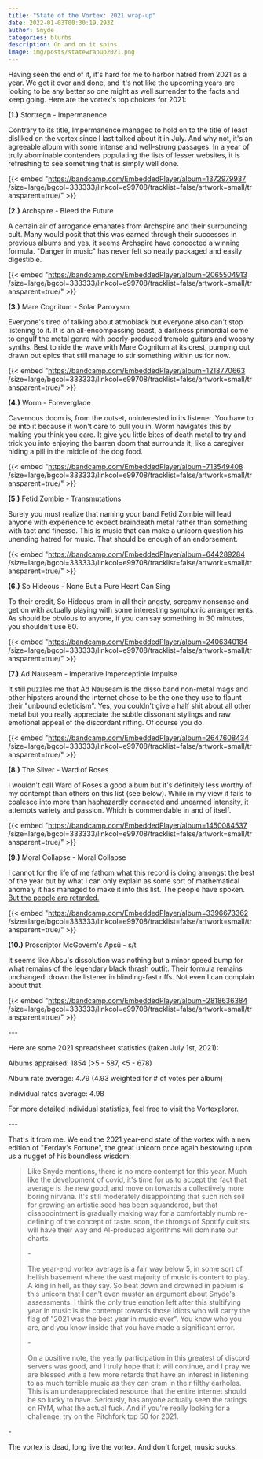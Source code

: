 ```yaml
---
title: "State of the Vortex: 2021 wrap-up"
date: 2022-01-03T00:30:19.293Z
author: Snyde
categories: blurbs
description: On and on it spins.
image: img/posts/statewrapup2021.png
---
```

Having seen the end of it, it's hard for me to harbor hatred from 2021 as a year. We got it over and done, and it's not like the upcoming years are looking to be any better so one might as well surrender to the facts and keep going. Here are the vortex's top choices for 2021:

**(1.)** Stortregn - Impermanence

Contrary to its title, Impermanence managed to hold on to the title of least disliked on the vortex since I last talked about it in July. And why not, it's an agreeable album with some intense and well-strung passages. In a year of truly abominable contenders populating the lists of lesser websites, it is refreshing to see something that is simply well done.

{{< embed "https://bandcamp.com/EmbeddedPlayer/album=1372979937 /size=large/bgcol=333333/linkcol=e99708/tracklist=false/artwork=small/transparent=true/" >}}

**(2.)** Archspire - Bleed the Future

A certain air of arrogance emanates from Archspire and their surrounding cult. Many would posit that this was earned through their successes in previous albums and yes, it seems Archspire have concocted a winning formula. "Danger in music" has never felt so neatly packaged and easily digestible.

{{< embed "https://bandcamp.com/EmbeddedPlayer/album=2065504913 /size=large/bgcol=333333/linkcol=e99708/tracklist=false/artwork=small/transparent=true/" >}}

**(3.)** Mare Cognitum - Solar Paroxysm

Everyone's tired of talking about atmoblack but everyone also can't stop listening to it. It is an all-encompassing beast, a darkness primordial come to engulf the metal genre with poorly-produced tremolo guitars and wooshy synths. Best to ride the wave with Mare Cognitum at its crest, pumping out drawn out epics that still manage to stir something within us for now.

{{< embed "https://bandcamp.com/EmbeddedPlayer/album=1218770663 /size=large/bgcol=333333/linkcol=e99708/tracklist=false/artwork=small/transparent=true/" >}}

**(4.)** Worm - Foreverglade

Cavernous doom is, from the outset, uninterested in its listener. You have to be into it because it won't care to pull you in. Worm navigates this by making you think you care. It give you little bites of death metal to try and trick you into enjoying the barren doom that surrounds it, like a caregiver hiding a pill in the middle of the dog food.

{{< embed "https://bandcamp.com/EmbeddedPlayer/album=713549408 /size=large/bgcol=333333/linkcol=e99708/tracklist=false/artwork=small/transparent=true/" >}}

**(5.)** Fetid Zombie - Transmutations

Surely you must realize that naming your band Fetid Zombie will lead anyone with experience to expect braindeath metal rather than something with tact and finesse. This is music that can make a unicorn question his unending hatred for music. That should be enough of an endorsement.

{{< embed "https://bandcamp.com/EmbeddedPlayer/album=644289284 /size=large/bgcol=333333/linkcol=e99708/tracklist=false/artwork=small/transparent=true/" >}}

**(6.)** So Hideous - None But a Pure Heart Can Sing

To their credit, So Hideous cram in all their angsty, screamy nonsense and get on with actually playing with some interesting symphonic arrangements. As should be obvious to anyone, if you can say something in 30 minutes, you shouldn't use 60. 

{{< embed "https://bandcamp.com/EmbeddedPlayer/album=2406340184 /size=large/bgcol=333333/linkcol=e99708/tracklist=false/artwork=small/transparent=true/" >}}

**(7.)** Ad Nauseam - Imperative Imperceptible Impulse

It still puzzles me that Ad Nauseam is the disso band non-metal mags and other hipsters around the internet chose to be the one they use to flaunt their "unbound ecleticism". Yes, you couldn't give a half shit about all other metal but you really appreciate the subtle dissonant stylings and raw emotional appeal of the discordant riffing. Of course you do.

{{< embed "https://bandcamp.com/EmbeddedPlayer/album=2647608434 /size=large/bgcol=333333/linkcol=e99708/tracklist=false/artwork=small/transparent=true/" >}}

**(8.)** The Silver - Ward of Roses

I wouldn't call Ward of Roses a good album but it's definitely less worthy of my contempt than others on this list (see below). While in my view it fails to coalesce into more than haphazardly connected and unearned intensity, it attempts variety and passion. Which is commendable in and of itself.

{{< embed "https://bandcamp.com/EmbeddedPlayer/album=1450084537 /size=large/bgcol=333333/linkcol=e99708/tracklist=false/artwork=small/transparent=true/" >}}

**(9.)** Moral Collapse - Moral Collapse

I cannot for the life of me fathom what this record is doing amongst the best of the year but by what I can only explain as some sort of mathematical anomaly it has managed to make it into this list. The people have spoken. [But the people are retarded.](https://www.youtube.com/watch?v=QFgcqB8-AxE)

{{< embed "https://bandcamp.com/EmbeddedPlayer/album=3396673362 /size=large/bgcol=333333/linkcol=e99708/tracklist=false/artwork=small/transparent=true/" >}}

**(10.)** Proscriptor McGovern's Apsû - s/t

It seems like Absu's dissolution was nothing but a minor speed bump for what remains of the legendary black thrash outfit. Their formula remains unchanged: drown the listener in blinding-fast riffs. Not even I can complain about that.

{{< embed "https://bandcamp.com/EmbeddedPlayer/album=2818636384 /size=large/bgcol=333333/linkcol=e99708/tracklist=false/artwork=small/transparent=true/" >}}

\---

Here are some 2021 spreadsheet statistics (taken July 1st, 2021):

Albums appraised: 1854 (>5 - 587, <5 - 678)

Album rate average: 4.79 (4.93 weighted for # of votes per album)

Individual rates average: 4.98

For more detailed individual statistics, feel free to visit the Vortexplorer.

\---

That's it from me. We end the 2021 year-end state of the vortex with a new edition of "Ferday's Fortune", the great unicorn once again bestowing upon us a nugget of his boundless wisdom: 

> Like Snyde mentions, there is no more contempt for this year. Much like the development of covid, it's time for us to accept the fact that average is the new good, and move on towards a collectively more boring nirvana. It's still moderately disappointing that such rich soil for growing an artistic seed has been squandered, but that disappointment is gradually making way for a comfortably numb re-defining of the concept of taste.  soon, the throngs of Spotify cultists will have their way and AI-produced algorithms will dominate our charts.
>
> \-
>
> The year-end vortex average is a fair way below 5, in some sort of hellish basement where the vast majority of music is content to play. A king in hell, as they say. So beat down and drowned in pablum is this unicorn that I can't even muster an argument about Snyde's assessments. I think the only true emotion left after this stultifying year in music is the contempt towards those idiots who will carry the flag of "2021 was the best year in music ever". You know who you are, and you know inside that you have made a significant error.
>
> \-
>
> On a positive note, the yearly participation in this greatest of discord servers was good, and I truly hope that it will continue, and I pray we are blessed with a few more retards that have an interest in listening to as much terrible music as they can cram in their filthy earholes. This is an underappreciated resource that the entire internet should be so lucky to have. Seriously, has anyone actually seen the ratings on RYM, what the actual fuck.  And if you're really looking for a challenge, try on the Pitchfork top 50 for 2021.

\-

The vortex is dead, long live the vortex. And don't forget, music sucks.